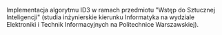Implementacja algorytmu ID3 w ramach przedmiotu "Wstęp do Sztucznej Inteligencji" (studia inżynierskie kierunku Informatyka na wydziale Elektroniki i Technik Informacyjnych na Politechnice Warszawskiej).
